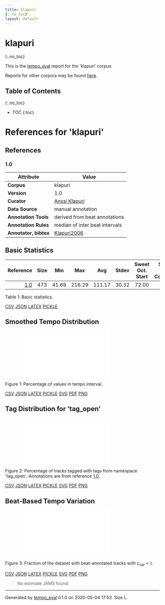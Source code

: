 ```yaml
---
title: klapuri
{:.no_toc}
layout: default
---
```


# klapuri
{:.no_toc}

This is the [tempo_eval](https://tempoeval.github.io/tempo_eval/) report for the 'klapuri' corpus.

Reports for other corpora may be found [here](index.md).

## Table of Contents
{:.no_toc}

- TOC
{:toc}

# References for 'klapuri'

## References

### 1.0

| Attribute | Value |
| --- | --- |
| **Corpus** | klapuri |
| **Version** | 1.0 |
| **Curator** | [Anssi Klapuri](mailto:anssi@yousician.com) |
| **Data&nbsp;Source** | manual annotation |
| **Annotation&nbsp;Tools** | derived from beat annotations |
| **Annotation&nbsp;Rules** | median of inter beat intervals |
| **Annotator,&nbsp;bibtex** |[Klapuri2006](bib/Klapuri2006.bib) |

## Basic Statistics

| Reference| Size | Min | Max | Avg | Stdev | Sweet Oct. Start | Sweet Oct. Coverage |
| ---: | :---: | :---: | :---: | :---: | :---: | :---: | :---: |
| [1.0](#10)                                         |   473   |   41.69   |   216.29   |   111.17   |   30.32   |   72.00   |   0.78   |

<a name="table1"></a>Table 1: Basic statistics.

[CSV](data/klapuri_reference_basic_stats.csv "Download data as CSV") [JSON](data/klapuri_reference_basic_stats.json "Download data as JSON") [LATEX](data/klapuri_reference_basic_stats.latex "Download data as LATEX") [PICKLE](data/klapuri_reference_basic_stats.pickle "Download data as PICKLE") 

## Smoothed Tempo Distribution

<figure>
<embed type="image/svg+xml" src="figures/klapuri_reference_dist.svg">
</figure>

<a name="figure1"></a>Figure 1: Percentage of values in tempo interval.

[CSV](data/klapuri_reference_dist.csv "Download data as CSV") [JSON](data/klapuri_reference_dist.json "Download data as JSON") [LATEX](data/klapuri_reference_dist.latex "Download data as LATEX") [PICKLE](data/klapuri_reference_dist.pickle "Download data as PICKLE") [SVG](figures/klapuri_reference_dist.svg "Open Figure") [PDF](figures/klapuri_reference_dist.pdf "Open Figure") [PNG](figures/klapuri_reference_dist.png "Open Figure") 

## Tag Distribution for 'tag_open'

<figure>
<embed type="image/svg+xml" src="figures/klapuri_reference_1.0_tag_open.svg">
</figure>

<a name="figure2"></a>Figure 2: Percentage of tracks tagged with tags from namespace 'tag_open'. Annotations are from reference [1.0](#10).

[CSV](data/klapuri_reference_1.0_tag_open.csv "Download data as CSV") [JSON](data/klapuri_reference_1.0_tag_open.json "Download data as JSON") [LATEX](data/klapuri_reference_1.0_tag_open.latex "Download data as LATEX") [PICKLE](data/klapuri_reference_1.0_tag_open.pickle "Download data as PICKLE") [SVG](figures/klapuri_reference_1.0_tag_open.svg "Open Figure") [PDF](figures/klapuri_reference_1.0_tag_open.pdf "Open Figure") [PNG](figures/klapuri_reference_1.0_tag_open.png "Open Figure") 

## Beat-Based Tempo Variation

<figure>
<embed type="image/svg+xml" src="figures/klapuri_variation.svg">
</figure>

<a name="figure3"></a>Figure 3: Fraction of the dataset with beat-annotated tracks with c<sub>var</sub> < τ.

[CSV](data/klapuri_variation.csv "Download data as CSV") [JSON](data/klapuri_variation.json "Download data as JSON") [LATEX](data/klapuri_variation.latex "Download data as LATEX") [PICKLE](data/klapuri_variation.pickle "Download data as PICKLE") [SVG](figures/klapuri_variation.svg "Open Figure") [PDF](figures/klapuri_variation.pdf "Open Figure") [PNG](figures/klapuri_variation.png "Open Figure") 

> No estimate JAMS found.

-------------------------
Generated by [tempo_eval](https://tempoeval.github.io/tempo_eval/) 0.1.0 on 2020-05-04 17:53. Size L.
